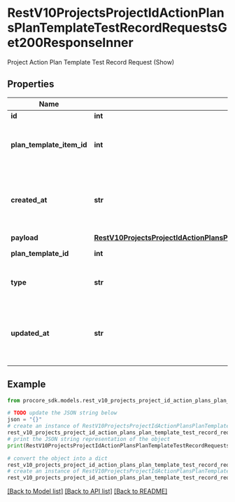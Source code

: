 # RestV10ProjectsProjectIdActionPlansPlanTemplateTestRecordRequestsGet200ResponseInner

Project Action Plan Template Test Record Request (Show)

## Properties

Name | Type | Description | Notes
------------ | ------------- | ------------- | -------------
**id** | **int** | ID | [optional] 
**plan_template_item_id** | **int** | ID of the associated Action Plan Template Item ID | [optional] 
**created_at** | **str** | Time the Action Plan Template Test Record Request was created | [optional] 
**payload** | [**RestV10ProjectsProjectIdActionPlansPlanTemplateTestRecordRequestsGet200ResponseInnerPayload**](RestV10ProjectsProjectIdActionPlansPlanTemplateTestRecordRequestsGet200ResponseInnerPayload.md) |  | [optional] 
**plan_template_id** | **int** | Action Plan Template ID | [optional] 
**type** | **str** | Action Plan Template Test Record Type | [optional] 
**updated_at** | **str** | Time the Action Plan Template Test Record Request was updated | [optional] 

## Example

```python
from procore_sdk.models.rest_v10_projects_project_id_action_plans_plan_template_test_record_requests_get200_response_inner import RestV10ProjectsProjectIdActionPlansPlanTemplateTestRecordRequestsGet200ResponseInner

# TODO update the JSON string below
json = "{}"
# create an instance of RestV10ProjectsProjectIdActionPlansPlanTemplateTestRecordRequestsGet200ResponseInner from a JSON string
rest_v10_projects_project_id_action_plans_plan_template_test_record_requests_get200_response_inner_instance = RestV10ProjectsProjectIdActionPlansPlanTemplateTestRecordRequestsGet200ResponseInner.from_json(json)
# print the JSON string representation of the object
print(RestV10ProjectsProjectIdActionPlansPlanTemplateTestRecordRequestsGet200ResponseInner.to_json())

# convert the object into a dict
rest_v10_projects_project_id_action_plans_plan_template_test_record_requests_get200_response_inner_dict = rest_v10_projects_project_id_action_plans_plan_template_test_record_requests_get200_response_inner_instance.to_dict()
# create an instance of RestV10ProjectsProjectIdActionPlansPlanTemplateTestRecordRequestsGet200ResponseInner from a dict
rest_v10_projects_project_id_action_plans_plan_template_test_record_requests_get200_response_inner_from_dict = RestV10ProjectsProjectIdActionPlansPlanTemplateTestRecordRequestsGet200ResponseInner.from_dict(rest_v10_projects_project_id_action_plans_plan_template_test_record_requests_get200_response_inner_dict)
```
[[Back to Model list]](../README.md#documentation-for-models) [[Back to API list]](../README.md#documentation-for-api-endpoints) [[Back to README]](../README.md)


